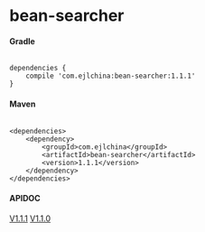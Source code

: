 # bean-searcher

#### Gradle

```

dependencies {
    compile 'com.ejlchina:bean-searcher:1.1.1'
}

```

#### Maven

```

<dependencies>
	<dependency>
		<groupId>com.ejlchina</groupId>
		<artifactId>bean-searcher</artifactId>
		<version>1.1.1</version>
	</dependency>
</dependencies>

```


#### APIDOC

[V1.1.1](http://116.62.147.255:8080/apidocs/bean-searcher/1.1.1/) 
[V1.1.0](http://116.62.147.255:8080/apidocs/bean-searcher/1.1.0/) 

